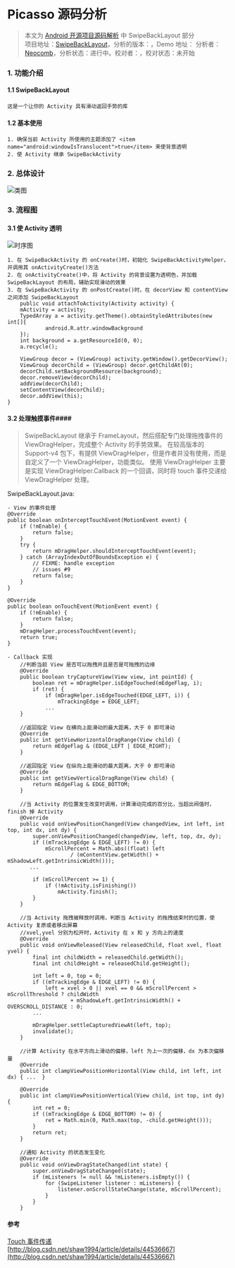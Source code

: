 Picasso 源码分析
====================================
> 本文为 [Android 开源项目源码解析](https://a.codekk.com) 中 SwipeBackLayout 部分  
> 项目地址：[SwipeBackLayout](https://github.com/ikew0ng/SwipeBackLayout)，分析的版本：，Demo 地址：
> 分析者：[Neocomb](https://github.com/Neocomb)，分析状态：进行中。校对者：，校对状态：未开始

### 1. 功能介绍
#### 1.1 SwipeBackLayout
	这是一个让你的 Activity 具有滑动返回手势的库
#### 1.2 基本使用
	1. 确保当前 Activity 所使用的主题添加了 <item name="android:windowIsTranslucent">true</item> 来使背景透明
	2. 使 Activity 继承 SwipeBackActivity 

### 2. 总体设计
![类图](image/SwipeBackLayout.png)

### 3. 流程图
#### 3.1 使 Activity 透明 ####
![时序图](image/Activity.png)

	1. 在 SwipeBackActivity 的 onCreate()时，初始化 SwipeBackActivityHelper，并调用其 onActivityCreate()方法
	2. 在 onActivityCreate()中，将 Activity 的背景设置为透明色，并加载 SwipeBackLayout 的布局，辅助实现滑动的效果
	3. 在 SwipeBackActivity 的 onPostCreate()时，在 decorView 和 contentView 之间添加 SwipeBackLayout
        public void attachToActivity(Activity activity) {
        mActivity = activity;
        TypedArray a = activity.getTheme().obtainStyledAttributes(new int[]{
                android.R.attr.windowBackground
        });
        int background = a.getResourceId(0, 0);
        a.recycle();

        ViewGroup decor = (ViewGroup) activity.getWindow().getDecorView();
        ViewGroup decorChild = (ViewGroup) decor.getChildAt(0);
        decorChild.setBackgroundResource(background);
        decor.removeView(decorChild);
        addView(decorChild);
        setContentView(decorChild);
        decor.addView(this);
    }

#### 3.2 处理触摸事件####
>SwipeBackLayout 继承于 FrameLayout，然后搭配专门处理拖拽事件的 ViewDragHelper，完成整个 Activity 的手势效果。
>在较高版本的 Support-v4 包下，有提供 ViewDragHelper，但是作者并没有使用，而是自定义了一个 ViewDragHelper，功能类似。
>使用 ViewDragHelper 主要是实现 ViewDragHelper.Callback 的一个回调，同时将 touch 事件交递给 ViewDragHelper 处理。

SwipeBackLayout.java:

	- View 的事件处理
	@Override
    public boolean onInterceptTouchEvent(MotionEvent event) {
        if (!mEnable) {
            return false;
        }
        try {
            return mDragHelper.shouldInterceptTouchEvent(event);
        } catch (ArrayIndexOutOfBoundsException e) {
            // FIXME: handle exception
            // issues #9
            return false;
        }
    }

    @Override
    public boolean onTouchEvent(MotionEvent event) {
        if (!mEnable) {
            return false;
        }
        mDragHelper.processTouchEvent(event);
        return true;
    }

	- Callback 实现
		//判断当前 View 是否可以拖拽并且是否是可拖拽的边缘
		@Override
		public boolean tryCaptureView(View view, int pointId) {
            boolean ret = mDragHelper.isEdgeTouched(mEdgeFlag, i);
            if (ret) {
                if (mDragHelper.isEdgeTouched(EDGE_LEFT, i)) {
                    mTrackingEdge = EDGE_LEFT;
				...
        }

		//返回指定 View 在横向上能滑动的最大距离，大于 0 即可滑动
        @Override
        public int getViewHorizontalDragRange(View child) {
            return mEdgeFlag & (EDGE_LEFT | EDGE_RIGHT);
        }

		//返回指定 View 在纵向上能滑动的最大距离，大于 0 即可滑动
        @Override
        public int getViewVerticalDragRange(View child) {
            return mEdgeFlag & EDGE_BOTTOM;
        }

		//当 Activity 的位置发生改变时调用，计算滑动完成的百分比，当超出阀值时，finish 掉 Activity
        @Override
        public void onViewPositionChanged(View changedView, int left, int top, int dx, int dy) {
            super.onViewPositionChanged(changedView, left, top, dx, dy);
            if ((mTrackingEdge & EDGE_LEFT) != 0) {
                mScrollPercent = Math.abs((float) left
                        / (mContentView.getWidth() + mShadowLeft.getIntrinsicWidth()));
           ...

            if (mScrollPercent >= 1) {
                if (!mActivity.isFinishing())
                    mActivity.finish();
            }
        }

		//当 Activity 拖拽被释放时调用，判断当 Activity 的拖拽结束时的位置，使 Activity 复原或者移出屏幕
		//xvel,yvel 分别为松开时，Activity 在 x 和 y 方向上的速度
        @Override
        public void onViewReleased(View releasedChild, float xvel, float yvel) {
            final int childWidth = releasedChild.getWidth();
            final int childHeight = releasedChild.getHeight();

            int left = 0, top = 0;
            if ((mTrackingEdge & EDGE_LEFT) != 0) {
                left = xvel > 0 || xvel == 0 && mScrollPercent > mScrollThreshold ? childWidth
                        + mShadowLeft.getIntrinsicWidth() + OVERSCROLL_DISTANCE : 0;
     		...

            mDragHelper.settleCapturedViewAt(left, top);
            invalidate();
        }

		//计算 Activity 在水平方向上滑动的偏移，left 为上一次的偏移，dx 为本次偏移量
        @Override
        public int clampViewPositionHorizontal(View child, int left, int dx) { ...  }

        @Override
        public int clampViewPositionVertical(View child, int top, int dy) {
            int ret = 0;
            if ((mTrackingEdge & EDGE_BOTTOM) != 0) {
                ret = Math.min(0, Math.max(top, -child.getHeight()));
            }
            return ret;
        }

		//通知 Activity 的状态发生变化
        @Override
        public void onViewDragStateChanged(int state) {
            super.onViewDragStateChanged(state);
            if (mListeners != null && !mListeners.isEmpty()) {
                for (SwipeListener listener : mListeners) {
                    listener.onScrollStateChange(state, mScrollPercent);
                }
            }
        }


#### 参考 ####
[Touch 事件传递](https://codekk.com/blogs/detail/54cfab086c4761e5001b253e) <br>
[http://blog.csdn.net/shaw1994/article/details/44536667](http://blog.csdn.net/shaw1994/article/details/44536667)
